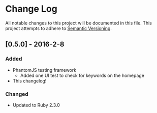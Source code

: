 # Change Log
All notable changes to this project will be documented in this file.
This project attempts to adhere to [Semantic Versioning](http://semver.org/).

## [0.5.0] - 2016-2-8
### Added
- PhantomJS testing framework
  - Added one UI test to check for keywords on the homepage
- This changelog!

 ### Changed
- Updated to Ruby 2.3.0

